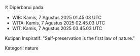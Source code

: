 ⏰ Diperbarui pada:
- WIB: Kamis, 7 Agustus 2025 01.45.03 UTC
- WITA: Kamis, 7 Agustus 2025 02.45.03 UTC
- WIT: Kamis, 7 Agustus 2025 03.45.03 UTC

Kutipan Inspiratif:
"Self-preservation is the first law of nature."


Kategori: nature

